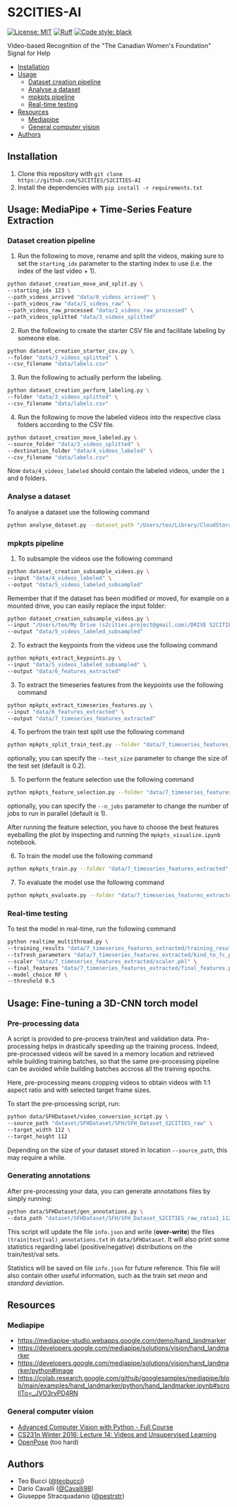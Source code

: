 <!-- omit from toc -->
# S2CITIES-AI
[![License: MIT](https://img.shields.io/badge/license-MIT-green)](LICENSE)
[![Ruff](https://img.shields.io/endpoint?url=https://raw.githubusercontent.com/charliermarsh/ruff/main/assets/badge/v2.json)](https://github.com/astral-sh/ruff)
[![Code style: black](https://img.shields.io/badge/code%20style-black-black)](https://github.com/psf/black)

Video-based Recognition of the "The Canadian Women's Foundation" Signal for Help

- [Installation](#installation)
- [Usage](#usage)
  - [Dataset creation pipeline](#dataset-creation-pipeline)
  - [Analyse a dataset](#analyse-a-dataset)
  - [mpkpts pipeline](#mpkpts-pipeline)
  - [Real-time testing](#real-time-testing)
- [Resources](#resources)
  - [Mediapipe](#mediapipe)
  - [General computer vision](#general-computer-vision)
- [Authors](#authors)

## Installation

1. Clone this repository with `git clone https://github.com/S2CITIES/S2CITIES-AI`
2. Install the dependencies with `pip install -r requirements.txt`

## Usage: MediaPipe + Time-Series Feature Extraction

### Dataset creation pipeline

1. Run the following to move, rename and split the videos, making sure to set the `starting_idx` parameter to the starting index to use (i.e. the index of the last video + 1).
```bash
python dataset_creation_move_and_split.py \
--starting_idx 123 \
--path_videos_arrived "data/0_videos_arrived" \
--path_videos_raw "data/1_videos_raw" \
--path_videos_raw_processed "data/2_videos_raw_processed" \
--path_videos_splitted "data/3_videos_splitted"
```
2. Run the following to create the starter CSV file and facilitate labeling by someone else.
```bash
python dataset_creation_starter_csv.py \
--folder "data/3_videos_splitted" \
--csv_filename "data/labels.csv"
```
3. Run the following to actually perform the labeling.
```bash
python dataset_creation_perform_labeling.py \
--folder "data/3_videos_splitted" \
--csv_filename "data/labels.csv"
```
4. Run the following to move the labeled videos into the respective class folders according to the CSV file.
```bash
python dataset_creation_move_labeled.py \
--source_folder "data/3_videos_splitted" \
--destination_folder "data/4_videos_labeled" \
--csv_filename "data/labels.csv"
```

Now `data/4_videos_labeled` should contain the labeled videos, under the `1` and `0` folders.

### Analyse a dataset

To analyse a dataset use the following command

```bash
python analyse_dataset.py --dataset_path "/Users/teo/Library/CloudStorage/OneDrive-PolitecnicodiMilano/ASP/S2Cities/S2C - Machine Learning/Dataset/S2Cities_Dataset_Collection"
```

### mpkpts pipeline

1. To subsample the videos use the following command

```bash
python dataset_creation_subsample_videos.py \
--input "data/4_videos_labeled" \
--output "data/5_videos_labeled_subsampled"
```

Remember that if the dataset has been modified or moved, for example on a mounted drive, you can easily replace the input folder:

```bash
python dataset_creation_subsample_videos.py \
--input "/Users/teo/My Drive (s2cities.project@gmail.com)/DRIVE S2CITIES/Artificial Intelligence/SFH_Dataset_S2CITIES/SFH_Dataset_S2CITIES_raw_extended_negatives" \
--output "data/5_videos_labeled_subsampled"
```

2. To extract the keypoints from the videos use the following command

```bash
python mpkpts_extract_keypoints.py \
--input "data/5_videos_labeled_subsampled" \
--output "data/6_features_extracted"
```

3. To extract the timeseries features from the keypoints use the following command

```bash
python mpkpts_extract_timeseries_features.py \
--input "data/6_features_extracted" \
--output "data/7_timeseries_features_extracted"
```

4. To perfrom the train test split use the following command

```bash
python mpkpts_split_train_test.py --folder "data/7_timeseries_features_extracted"
```

optionally, you can specify the `--test_size` parameter to change the size of the test set (default is 0.2).

5. To perform the feature selection use the following command

```bash
python mpkpts_feature_selection.py --folder "data/7_timeseries_features_extracted"
```

optionally, you can specify the `--n_jobs` parameter to change the number of jobs to run in parallel (default is 1).

After running the feature selection, you have to choose the best features eyeballing the plot by inspecting and running the `mpkpts_visualize.ipynb` notebook.

6. To train the model use the following command

```bash
python mpkpts_train.py --folder "data/7_timeseries_features_extracted"
```

7. To evaluate the model use the following command

```bash
python mpkpts_evaluate.py --folder "data/7_timeseries_features_extracted"
```

### Real-time testing

To test the model in real-time, run the following command

```bash
python realtime_multithread.py \
--training_results "data/7_timeseries_features_extracted/training_results.pkl" \
--tsfresh_parameters "data/7_timeseries_features_extracted/kind_to_fc_parameters.pkl" \
--scaler "data/7_timeseries_features_extracted/scaler.pkl" \
--final_features "data/7_timeseries_features_extracted/final_features.pkl" \
--model_choice RF \
--threshold 0.5
```

## Usage: Fine-tuning a 3D-CNN torch model

### Pre-processing data
A script is provided to pre-process train/test and validation data. Pre-processing helps in drastically speeding up the training process. Indeed, pre-processed videos will be saved in a memory location and retrieved while building training batches, so that the same pre-processing pipeline can be avoided while building batches accross all the training epochs.

Here, pre-processing means cropping videos to obtain videos with 1:1 aspect ratio and with selected target frame sizes.

To start the pre-processing script, run:

```bash
python data/SFHDataset/video_conversion_script.py \ 
--source_path "dataset/SFHDataset/SFH/SFH_Dataset_S2CITIES_raw" \
--target_width 112 \
--target_height 112
```

Depending on the size of your dataset stored in location `--source_path`, this may require a while.

### Generating annotations
After pre-processing your data, you can generate annotations files by simply running:

```bash
python data/SFHDataset/gen_annotations.py \
--data_path "dataset/SFHDataset/SFH/SFH_Dataset_S2CITIES_raw_ratio1_112x112"
```

This script will update the file `info.json` and write (**over-write**) the files `(train|test|val)_annotations.txt` in `data/SFHDataset`. It will also print some statistics regarding label (positive/negative) distributions on the train/test/val sets.

Statistics will be saved on file `info.json` for future reference. This file will also contain other useful information, such as the train set *mean* and *standard deviation*. 

## Resources

### Mediapipe

- https://mediapipe-studio.webapps.google.com/demo/hand_landmarker
- https://developers.google.com/mediapipe/solutions/vision/hand_landmarker
- https://developers.google.com/mediapipe/solutions/vision/hand_landmarker/python#image
- https://colab.research.google.com/github/googlesamples/mediapipe/blob/main/examples/hand_landmarker/python/hand_landmarker.ipynb#scrollTo=_JVO3rvPD4RN

### General computer vision

- [Advanced Computer Vision with Python - Full Course](https://www.youtube.com/watch?v=01sAkU_NvOY)
- [CS231n Winter 2016: Lecture 14: Videos and Unsupervised Learning](https://www.youtube.com/watch?v=ekyBklxwQMU)
- [OpenPose](https://github.com/CMU-Perceptual-Computing-Lab/openpose) (too hard)

## Authors

- Teo Bucci ([@teobucci](https://github.com/teobucci))
- Dario Cavalli ([@Cavalli98](https://github.com/Cavalli98))
- Giuseppe Stracquadanio ([@pestrstr](https://github.com/pestrstr))

